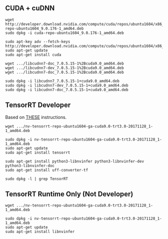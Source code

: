 ## CUDA + cuDNN
```
wget http://developer.download.nvidia.com/compute/cuda/repos/ubuntu1604/x86_64/cuda-repo-ubuntu1604_9.0.176-1_amd64.deb
sudo dpkg -i cuda-repo-ubuntu1604_9.0.176-1_amd64.deb

sudo apt-key adv --fetch-keys http://developer.download.nvidia.com/compute/cuda/repos/ubuntu1604/x86_64/7fa2af80.pub
sudo apt-get update
sudo apt-get install cuda

wget .../libcudnn7-doc_7.0.5.15-1%2Bcuda9.0_amd64.deb
wget .../libcudnn7-dev_7.0.5.15-1%2Bcuda9.0_amd64.deb
wget .../libcudnn7-doc_7.0.5.15-1%2Bcuda9.0_amd64.deb

sudo dpkg -i libcudnn7_7.0.5.15-1+cuda9.0_amd64.deb
sudo dpkg -i libcudnn7-dev_7.0.5.15-1+cuda9.0_amd64.deb
sudo dpkg -i libcudnn7-doc_7.0.5.15-1+cuda9.0_amd64.deb
```

## TensorRT Developer
Based on [THESE](http://developer2.download.nvidia.com/compute/machine-learning/tensorrt/secure/3.0/ga/TensorRT-Installation-Guide.pdf) instructions.
```
wget .../nv-tensorrt-repo-ubuntu1604-ga-cuda9.0-trt3.0-20171128_1-1_amd64.deb

sudo dpkg -i nv-tensorrt-repo-ubuntu1604-ga-cuda9.0-trt3.0-20171128_1-1_amd64.deb
sudo apt-get update
sudo apt-get install tensorrt

sudo apt-get install python3-libnvinfer python3-libnvinfer-dev python3-libnvinfer-doc 
sudo apt-get install uff-converter-tf

sudo dpkg -l | grep TensorRT
```

## TensorRT Runtime Only (Not Developer)
```
wget .../nv-tensorrt-repo-ubuntu1604-ga-cuda9.0-trt3.0-20171128_1-1_amd64.deb

sudo dpkg -i nv-tensorrt-repo-ubuntu1604-ga-cuda9.0-trt3.0-20171128_1-1_amd64.deb
sudo apt-get update
sudo apt-get install libnvinfer
```
